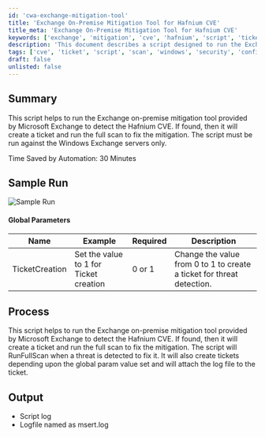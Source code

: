 ```yaml
---
id: 'cwa-exchange-mitigation-tool'
title: 'Exchange On-Premise Mitigation Tool for Hafnium CVE'
title_meta: 'Exchange On-Premise Mitigation Tool for Hafnium CVE'
keywords: ['exchange', 'mitigation', 'cve', 'hafnium', 'script', 'ticket', 'scan']
description: 'This document describes a script designed to run the Exchange on-premise mitigation tool provided by Microsoft Exchange. It detects the Hafnium CVE, creates a ticket if found, and executes a full scan to implement the necessary mitigation. The script is intended for use on Windows Exchange servers only, saving approximately 30 minutes of manual effort.'
tags: ['cve', 'ticket', 'script', 'scan', 'windows', 'security', 'configuration']
draft: false
unlisted: false
---
```

## Summary

This script helps to run the Exchange on-premise mitigation tool provided by Microsoft Exchange to detect the Hafnium CVE. If found, then it will create a ticket and run the full scan to fix the mitigation. The script must be run against the Windows Exchange servers only.

Time Saved by Automation: 30 Minutes

## Sample Run

![Sample Run](5078775/docs/8104916/images/11285473)

#### Global Parameters

| Name            | Example                                          | Required | Description                                                                                   |
|-----------------|--------------------------------------------------|----------|-----------------------------------------------------------------------------------------------|
| TicketCreation   | Set the value to 1 for Ticket creation           | 0 or 1   | Change the value from 0 to 1 to create a ticket for threat detection.                       |

## Process

This script helps to run the Exchange on-premise mitigation tool provided by Microsoft Exchange to detect the Hafnium CVE. If found, then it will create a ticket and run the full scan to fix the mitigation. The script will RunFullScan when a threat is detected to fix it. It will also create tickets depending upon the global param value set and will attach the log file to the ticket.

## Output

- Script log
- Logfile named as msert.log


